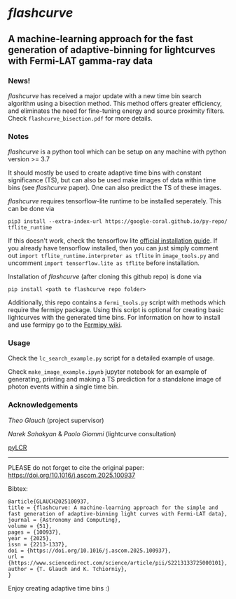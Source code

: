 # *flashcurve*
## A machine-learning approach for the fast generation of adaptive-binning for lightcurves with Fermi-LAT gamma-ray data

### News!

*flashcurve* has received a major update with a new time bin search algorithm using a bisection method.
This method offers greater efficiency, and eliminates the need for fine-tuning energy and source proximity filters. Check `flashcurve_bisection.pdf` for more details.

### Notes
*flashcurve* is a python tool which can be setup on any machine with python version >= 3.7

It should mostly be used to create adaptive time bins with constant significance (TS), but can also be used make images of data within time bins (see *flashcurve* paper). One can also predict the TS of these images.

*flashcurve* requires tensorflow-lite runtime to be installed seperately. This can be done via
```
pip3 install --extra-index-url https://google-coral.github.io/py-repo/ tflite_runtime
```

If this doesn't work, check the tensorflow lite [official installation guide](https://www.tensorflow.org/lite/guide/python). If you already have tensorflow installed, then you can just simply comment out `import tflite_runtime.interpreter as tflite` in `image_tools.py` and uncomment `import tensorflow.lite as tflite` before installation. 

Installation of *flashcurve* (after cloning this github repo) is done via
```
pip install <path to flashcurve repo folder>
```

Additionally, this repo contains a `fermi_tools.py` script with methods which require the fermipy package. Using this script is optional for creating basic lightcurves with the generated time bins. For information on how to install and use fermipy go to the [Fermipy wiki](https://fermipy.readthedocs.io/en/latest/).

### Usage

Check the `lc_search_example.py` script for a detailed example of usage. 

Check `make_image_example.ipynb` jupyter notebook for an example of generating, printing and making a TS prediction for a standalone image of photon events within a single time bin. 



### Acknowledgements

_Theo Glauch_ (project supervisor)

_Narek Sahakyan_ & _Paolo Giommi_ (lightcurve consultation)



[pyLCR](https://github.com/dankocevski/pyLCR)

---

PLEASE do not forget to cite the original paper: https://doi.org/10.1016/j.ascom.2025.100937

Bibtex:
```
@article{GLAUCH2025100937,
title = {flashcurve: A machine-learning approach for the simple and fast generation of adaptive-binning light curves with Fermi-LAT data},
journal = {Astronomy and Computing},
volume = {51},
pages = {100937},
year = {2025},
issn = {2213-1337},
doi = {https://doi.org/10.1016/j.ascom.2025.100937},
url = {https://www.sciencedirect.com/science/article/pii/S2213133725000101},
author = {T. Glauch and K. Tchiorniy},
}
```

Enjoy creating adaptive time bins :)

